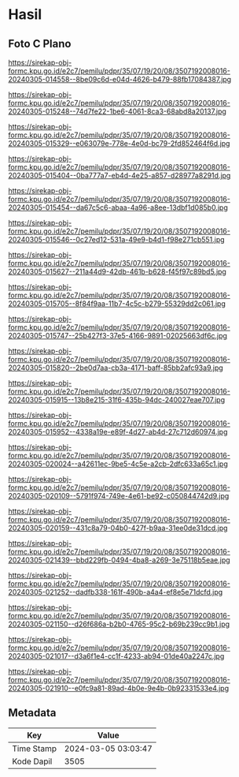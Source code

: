 # Hasil

## Foto C Plano

https://sirekap-obj-formc.kpu.go.id/e2c7/pemilu/pdpr/35/07/19/20/08/3507192008016-20240305-014558--8be09c6d-e04d-4626-b479-88fb17084387.jpg

https://sirekap-obj-formc.kpu.go.id/e2c7/pemilu/pdpr/35/07/19/20/08/3507192008016-20240305-015248--74d7fe22-1be6-4061-8ca3-68abd8a20137.jpg

https://sirekap-obj-formc.kpu.go.id/e2c7/pemilu/pdpr/35/07/19/20/08/3507192008016-20240305-015329--e063079e-778e-4e0d-bc79-2fd852464f6d.jpg

https://sirekap-obj-formc.kpu.go.id/e2c7/pemilu/pdpr/35/07/19/20/08/3507192008016-20240305-015404--0ba777a7-eb4d-4e25-a857-d28977a8291d.jpg

https://sirekap-obj-formc.kpu.go.id/e2c7/pemilu/pdpr/35/07/19/20/08/3507192008016-20240305-015454--da67c5c6-abaa-4a96-a8ee-13dbf1d085b0.jpg

https://sirekap-obj-formc.kpu.go.id/e2c7/pemilu/pdpr/35/07/19/20/08/3507192008016-20240305-015546--0c27ed12-531a-49e9-b4d1-f98e271cb551.jpg

https://sirekap-obj-formc.kpu.go.id/e2c7/pemilu/pdpr/35/07/19/20/08/3507192008016-20240305-015627--211a44d9-42db-461b-b628-f45f97c89bd5.jpg

https://sirekap-obj-formc.kpu.go.id/e2c7/pemilu/pdpr/35/07/19/20/08/3507192008016-20240305-015705--8f84f9aa-11b7-4c5c-b279-55329dd2c061.jpg

https://sirekap-obj-formc.kpu.go.id/e2c7/pemilu/pdpr/35/07/19/20/08/3507192008016-20240305-015747--25b427f3-37e5-4166-9891-02025663df6c.jpg

https://sirekap-obj-formc.kpu.go.id/e2c7/pemilu/pdpr/35/07/19/20/08/3507192008016-20240305-015820--2be0d7aa-cb3a-4171-baff-85bb2afc93a9.jpg

https://sirekap-obj-formc.kpu.go.id/e2c7/pemilu/pdpr/35/07/19/20/08/3507192008016-20240305-015915--13b8e215-31f6-435b-94dc-240027eae707.jpg

https://sirekap-obj-formc.kpu.go.id/e2c7/pemilu/pdpr/35/07/19/20/08/3507192008016-20240305-015952--4338a19e-e89f-4d27-ab4d-27c712d60974.jpg

https://sirekap-obj-formc.kpu.go.id/e2c7/pemilu/pdpr/35/07/19/20/08/3507192008016-20240305-020024--a42611ec-9be5-4c5e-a2cb-2dfc633a65c1.jpg

https://sirekap-obj-formc.kpu.go.id/e2c7/pemilu/pdpr/35/07/19/20/08/3507192008016-20240305-020109--5791f974-749e-4e61-be92-c050844742d9.jpg

https://sirekap-obj-formc.kpu.go.id/e2c7/pemilu/pdpr/35/07/19/20/08/3507192008016-20240305-020159--431c8a79-04b0-427f-b9aa-31ee0de31dcd.jpg

https://sirekap-obj-formc.kpu.go.id/e2c7/pemilu/pdpr/35/07/19/20/08/3507192008016-20240305-021439--bbd229fb-0494-4ba8-a269-3e75118b5eae.jpg

https://sirekap-obj-formc.kpu.go.id/e2c7/pemilu/pdpr/35/07/19/20/08/3507192008016-20240305-021252--dadfb338-161f-490b-a4a4-ef8e5e71dcfd.jpg

https://sirekap-obj-formc.kpu.go.id/e2c7/pemilu/pdpr/35/07/19/20/08/3507192008016-20240305-021150--d26f686a-b2b0-4765-95c2-b69b239cc9b1.jpg

https://sirekap-obj-formc.kpu.go.id/e2c7/pemilu/pdpr/35/07/19/20/08/3507192008016-20240305-021017--d3a6f1e4-cc1f-4233-ab94-01de40a2247c.jpg

https://sirekap-obj-formc.kpu.go.id/e2c7/pemilu/pdpr/35/07/19/20/08/3507192008016-20240305-021910--e0fc9a81-89ad-4b0e-9e4b-0b92331533e4.jpg


## Metadata

| Key        | Value               |
| ---------- | ------------------- |
| Time Stamp | 2024-03-05 03:03:47 |
| Kode Dapil | 3505                |



